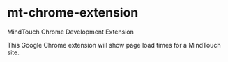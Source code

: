 mt-chrome-extension
===================

MindTouch Chrome Development Extension

This Google Chrome extension will show page load times for a MindTouch site.
